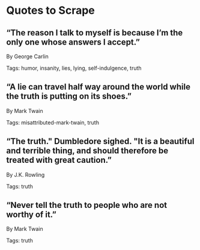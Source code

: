 # Quotes to Scrape

## “The reason I talk to myself is because I’m the only one whose answers I accept.”

By George Carlin

Tags: humor, insanity, lies, lying, self-indulgence, truth


## “A lie can travel half way around the world while the truth is putting on its shoes.”

By Mark Twain

Tags: misattributed-mark-twain, truth


## “The truth." Dumbledore sighed. "It is a beautiful and terrible thing, and should therefore be treated with great caution.”

By J.K. Rowling

Tags: truth


## “Never tell the truth to people who are not worthy of it.”

By Mark Twain

Tags: truth

